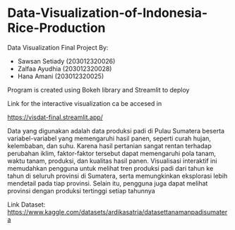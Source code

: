 # Data-Visualization-of-Indonesia-Rice-Production

Data Visualization Final Project
By:
- Sawsan Setiady (203012320026)
- Zalfaa Ayudhia (203012320028)
- Hana Amani (203012320025)

Program is created using Bokeh library and Streamlit to deploy

Link for the interactive visualization ca be accesed in 

https://visdat-final.streamlit.app/

Data yang digunakan adalah data produksi padi di Pulau Sumatera beserta variabel-variabel yang memengaruhi hasil panen, seperti curah hujan, kelembaban, dan suhu. Karena hasil pertanian sangat rentan terhadap perubahan iklim, faktor-faktor tersebut dapat memengaruhi pola tanam, waktu tanam, produksi, dan kualitas hasil panen.
Visualisasi interaktif ini memudahkan pengguna untuk melihat tren produksi padi dari tahun ke tahun di seluruh provinsi di Sumatera, serta memungkinkan eksplorasi lebih mendetail pada tiap provinsi. Selain itu, pengguna juga dapat melihat provinsi dengan produksi tertinggi setiap tahunnya

Link Dataset: https://www.kaggle.com/datasets/ardikasatria/datasettanamanpadisumatera
